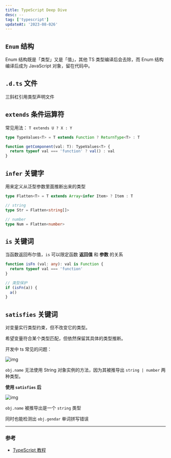 ```yaml
---
title: TypeScript Deep Dive
desc: --
tag: ['typescript']
updateAt: '2023-08-026'
---
```


## `Enum` 结构

Enum 结构既是「类型」又是「值」，其他 TS 类型编译后会去除，而 Enum 结构编译后成为 JavaScript 对象，留在代码中。

## `.d.ts` 文件

三斜杠引用类型声明文件

## `extends` 条件运算符

常见用法： `T extends U ? X : Y`

```ts
type TypeValues<T> = T extends Function ? ReturnType<T> : T

function getComponent(val: T): TypeValues<T> {
  return typeof val === 'function' ? val() : val
}
```

## `infer` 关键字

用来定义从泛型参数里面推断出来的类型

```ts
type Flatten<T> = T extends Array<infer Item> ? Item : T    

// string
type Str = Flatten<string[]>

// number
type Num = Flatten<number>
```

## `is` 关键词

当函数返回布尔值，`is` 可以限定函数 **返回值** 和 **参数** 的关系

```ts
function isFn (val: any): val is Function {
  return typeof val === 'function'
}

// 类型保护
if (isFn(a)) {
  a()
}
```

## `satisfies` 关键词

对变量实行类型约束，但不改变它的类型。

希望变量符合某个类型匹配，但依然保留其具体的类型推断。

开发中 ts 常见的问题：

![img](https://junxio-static.oss-cn-shenzhen.aliyuncs.com/blogs/ts4.9_satisfies_demo0.png)

`obj.name` 无法使用 String 对象实例的方法，因为其被推导出 `string | number` 两种类型。

__使用 `satisfies` 后__

![img](https://junxio-static.oss-cn-shenzhen.aliyuncs.com/blogs/ts4.9_satisfies_demo2.png)

`obj.name` 被推导出是一个 `string` 类型

同时也能检测出 `obj.gendar` 单词拼写错误

---

### 参考

- [TypeScript 教程](https://wangdoc.com/typescript)
